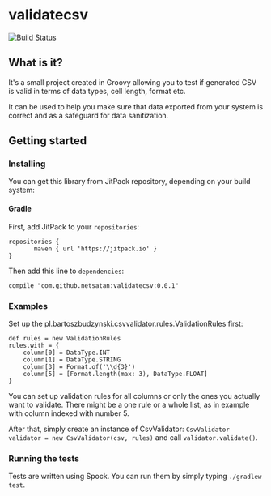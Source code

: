 # validatecsv
[![Build Status](https://travis-ci.com/netsatan/validatecsv.svg?branch=master)](https://travis-ci.com/netsatan/validatecsv)
## What is it? 
It's a small project created in Groovy allowing you to test if generated CSV is valid in terms of data types, cell length, format etc. 

It can be used to help you make sure that data exported from your system is correct and as a safeguard for data 
sanitization.

## Getting started
### Installing
You can get this library from JitPack repository, depending on your build system:
#### Gradle
First, add JitPack to your `repositories`: 
```
repositories {
       maven { url 'https://jitpack.io' }
}
```

Then add this line to `dependencies`:
```
compile "com.github.netsatan:validatecsv:0.0.1"
``` 

### Examples
Set up the pl.bartoszbudzynski.csvvalidator.rules.ValidationRules first:
```
def rules = new ValidationRules
rules.with = { 
    column[0] = DataType.INT
    column[1] = DataType.STRING
    column[3] = Format.of('\\d{3}')
    column[5] = [Format.length(max: 3), DataType.FLOAT]
}
```

You can set up validation rules for all columns or only the ones you actually want to validate.
There might be a one rule or a whole list, as in example with column indexed with number 5.

After that, simply create an instance of CsvValidator: `CsvValidator validator = new CsvValidator(csv, rules)` and call `validator.validate()`.

### Running the tests
Tests are written using Spock. You can run them by simply typing
```./gradlew test```.

